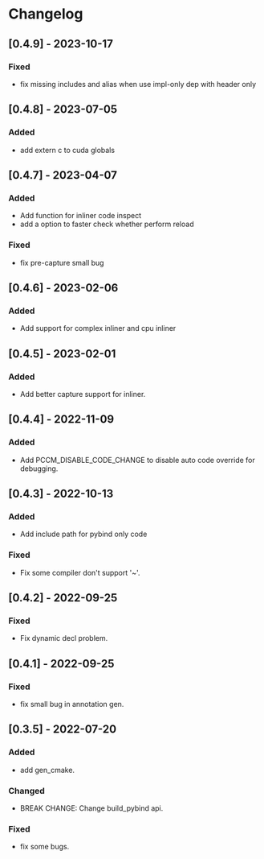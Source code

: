 # Changelog
## [0.4.9] - 2023-10-17
### Fixed 
* fix missing includes and alias when use impl-only dep with header only

## [0.4.8] - 2023-07-05
### Added 
* add extern c to cuda globals

## [0.4.7] - 2023-04-07
### Added 
* Add function for inliner code inspect
* add a option to faster check whether perform reload
### Fixed 
* fix pre-capture small bug

## [0.4.6] - 2023-02-06
### Added 
* Add support for complex inliner and cpu inliner

## [0.4.5] - 2023-02-01
### Added 
* Add better capture support for inliner.

## [0.4.4] - 2022-11-09
### Added
* Add PCCM_DISABLE_CODE_CHANGE to disable auto code override for debugging.

## [0.4.3] - 2022-10-13
### Added
* Add include path for pybind only code
### Fixed
* Fix some compiler don't support '~'.

## [0.4.2] - 2022-09-25
### Fixed
* Fix dynamic decl problem.

## [0.4.1] - 2022-09-25
### Fixed
* fix small bug in annotation gen.

## [0.3.5] - 2022-07-20
### Added
* add gen_cmake.
### Changed
* BREAK CHANGE: Change build_pybind api. 
### Fixed
* fix some bugs.
